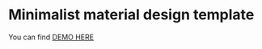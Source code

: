 # Minimalist material design template
You can find [DEMO HERE](https://micorix.me/minimalist-md-template)
